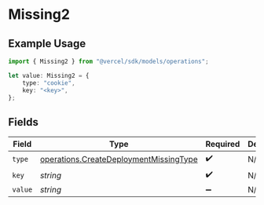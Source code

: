 # Missing2

## Example Usage

```typescript
import { Missing2 } from "@vercel/sdk/models/operations";

let value: Missing2 = {
    type: "cookie",
    key: "<key>",
};
```

## Fields

| Field                                                                                            | Type                                                                                             | Required                                                                                         | Description                                                                                      |
| ------------------------------------------------------------------------------------------------ | ------------------------------------------------------------------------------------------------ | ------------------------------------------------------------------------------------------------ | ------------------------------------------------------------------------------------------------ |
| `type`                                                                                           | [operations.CreateDeploymentMissingType](../../models/operations/createdeploymentmissingtype.md) | :heavy_check_mark:                                                                               | N/A                                                                                              |
| `key`                                                                                            | *string*                                                                                         | :heavy_check_mark:                                                                               | N/A                                                                                              |
| `value`                                                                                          | *string*                                                                                         | :heavy_minus_sign:                                                                               | N/A                                                                                              |